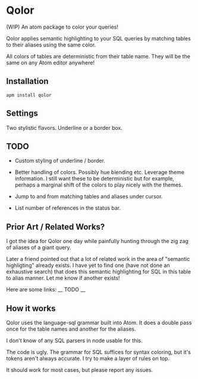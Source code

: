# Qolor

(WIP) An atom package to color your queries!

Qolor applies semantic highlighting to your SQL queries by matching tables to
their aliases using the same color.

All colors of tables are deterministic from their table name.
They will be the same on any Atom editor anywhere!

## Installation

    apm install qolor

## Settings

Two stylistic flavors.  Underline or a border box.

## TODO

*   Custom styling of underline / border.

*   Better handling of colors.  Possibly hue blending etc.  Leverage theme
information.  I still want these to be deterministic but for example,
perhaps a marginal shift of the colors to play nicely with the themes.

*   Jump to and from matching tables and aliases under cursor.

*   List number of references in the status bar.

## Prior Art / Related Works?

I got the idea for Qolor one day while painfully hunting through the zig zag of aliases of a giant query.

Later a friend pointed out that a lot of related work in the area of "semantic highligting" already exists.  I have yet to find one (have not done an exhaustive search) that does this semantic highlighting for SQL in this table to alias manner.  Let me know if another exists!

Here are some links:
__ TODO __

## How it works
Qolor uses the language-sql grammar built into Atom.  It does a double pass once for the table names and another for the aliases.

I don't know of any SQL parsers in node usable for this.

The code is ugly.  The grammar for SQL suffices for syntax coloring, but it's tokens aren't always accurate.  I try to make a layer of rules on top.

It should work for most cases, but please report any issues.

